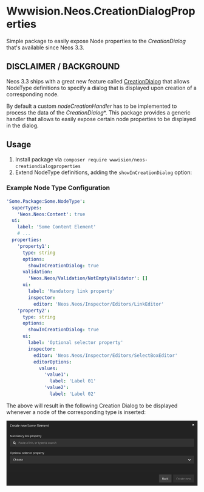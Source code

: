# Wwwision.Neos.CreationDialogProperties

Simple package to easily expose Node properties to the *CreationDialog* that's available since Neos 3.3.

## DISCLAIMER / BACKGROUND

Neos 3.3 ships with a great new feature called [CreationDialog](https://neos.readthedocs.io/en/stable/CreatingASite/NodeTypes/NodeCreationDialog.html) that allows NodeType definitions to specify
a dialog that is displayed upon creation of a corresponding node.

By default a custom *nodeCreationHandler* has to be implemented to process the data of the *CreationDialog**.
This package provides a generic handler that allows to easily expose certain node properties to be displayed
in the dialog.

## Usage

1. Install package via `composer require wwwision/neos-creationdialogproperties`
2. Extend NodeType definitions, adding the `showInCreationDialog` option:

### Example Node Type Configuration

```yaml
'Some.Package:Some.NodeType':
  superTypes:
    'Neos.Neos:Content': true
  ui:
    label: 'Some Content Element'
    # ...
  properties:
    'property1':
      type: string
      options:
        showInCreationDialog: true
      validation:
        'Neos.Neos/Validation/NotEmptyValidator': []
      ui:
        label: 'Mandatory link property'
        inspector:
          editor: 'Neos.Neos/Inspector/Editors/LinkEditor'
    'property2':
      type: string
      options:
        showInCreationDialog: true
      ui:
        label: 'Optional selector property'
        inspector:
          editor: 'Neos.Neos/Inspector/Editors/SelectBoxEditor'
          editorOptions:
            values:
              'value1':
                label: 'Label 01'
              'value2':
                label: 'Label 02'
```

The above will result in the following Creation Dialog to be displayed whenever
a node of the corresponding type is inserted:

![Screenshot of the creation dialog](/CreationDialog.png "Neos Creation Dialog")
